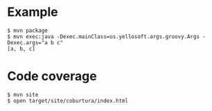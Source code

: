 # Example

```
$ mvn package
$ mvn exec:java -Dexec.mainClass=us.yellosoft.args.groovy.Args -Dexec.args="a b c"
[a, b, c]
```

# Code coverage

```
$ mvn site
$ open target/site/coburtura/index.html
```
